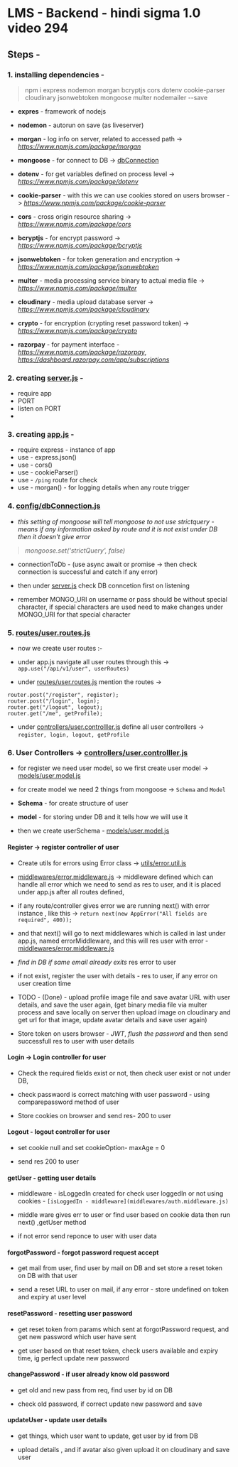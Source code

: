 # LMS - Backend - hindi sigma 1.0 video 294

## Steps -

### 1. installing dependencies -

> npm i express nodemon morgan bcryptjs cors dotenv cookie-parser cloudinary jsonwebtoken mongoose multer nodemailer --save

- **expres** - framework of nodejs

- **nodemon** - autorun on save (as liveserver)

- **morgan** - log info on server, related to accessed path -> *https://www.npmjs.com/package/morgan*

- **mongoose** - for connect to DB -> [dbConnection](config/dbConnection.js)

- **dotenv** - for get variables defined on process level -> *https://www.npmjs.com/package/dotenv*

- **cookie-parser** - with this we can use cookies stored on users browser -> *https://www.npmjs.com/package/cookie-parser*

- **cors** - cross origin resource sharing -> *https://www.npmjs.com/package/cors*

- **bcryptjs** - for encrypt password -> *https://www.npmjs.com/package/bcryptjs*

- **jsonwebtoken** - for token generation and encryption -> *https://www.npmjs.com/package/jsonwebtoken*

- **multer** - media processing service binary to actual media file -> *https://www.npmjs.com/package/multer*

- **cloudinary** - media upload database server -> *https://www.npmjs.com/package/cloudinary*

- **crypto** - for encryption (crypting reset password token) -> *https://www.npmjs.com/package/crypto*

- **razorpay** - for payment interface - *https://www.npmjs.com/package/razorpay*, *https://dashboard.razorpay.com/app/subscriptions*

### 2. creating [server.js](server.js) -

- require app
- PORT
- listen on PORT
-

### 3. creating [app.js](app.js) -

- require express - instance of app
- use - express.json()
- use - cors()
- use - cookieParser()
- use - `/ping` route for check
- use - morgan() - for logging details when any route trigger

### 4. [config/dbConnection.js](config/dbConnection.js)

- _this setting of mongoose will tell mongoose to not use strictquery - means if any information asked by route and it is not exist under DB then it doesn't give error_

> _mongoose.set('strictQuery', false)_

- connectionToDb - (use async await or promise -> then check connection is successful and catch if any error)

- then under [server.js](server.js) check DB conncetion first on listening

- remember MONGO_URI on username or pass should be without special character, if special characters are used need to make changes under MONGO_URI for that special character

### 5. [routes/user.routes.js](routes/user.routes.js)

- now we create user routes :-

- under app.js navigate all user routes through this -> `app.use("/api/v1/user", userRoutes)`

- under [routes/user.routes.js](routes/user.routes.js) mention the routes ->

```
router.post("/register", register);
router.post("/login", login);
router.get("/logout", logout);
router.get("/me", getProfile);
```

- under [controllers/user.controlller.js](controllers/user.controlller.js) define all user controllers -> `register, login, logout, getProfile`

### 6. User Controllers -> [controllers/user.controlller.js](controllers/user.controlller.js)

- for register we need user model, so we first create user model -> [models/user.model.js](models/user.model.js)

- for create model we need 2 things from mongoose -> `Schema` and `Model`

- **Schema** - for create structure of user

- **model** - for storing under DB and it tells how we will use it

- then we create userSchema - [models/user.model.js](models/user.model.js)

#### Register -> register controller of user

- Create utils for errors using Error class -> [utils/error.util.js](utils/error.util.js)

- [middlewares/error.middleware.js](middlewares/error.middleware.js) -> middleware defined which can handle all error which we need to send as res to user, and it is placed under app.js after all routes defined,

- if any route/controller gives error we are running next() with error instance , like this -> `return next(new AppError("All fields are required", 400));`

- and that next() will go to next middlewares which is called in last under app.js, named errorMiddleware, and this will res user with error - [middlewares/error.middleware.js](middlewares/error.middleware.js)

- _find in DB if same email already exits_ res error to user

- if not exist, register the user with details - res to user, if any error on user creation time

- TODO - (Done) - upload profile image file and save avatar URL with user details, and save the user again, (get binary media file via multer process and save locally on server then upload image on cloudinary and get url for that image, update avatar details and save user again)

- Store token on users browser - _JWT_, _flush the password_ and then send successfull res to user with user details

#### Login -> Login controller for user

- Check the required fields exist or not, then check user exist or not under DB,

- check passwaord is correct matching with user password - using comparepassword method of user

- Store cookies on browser and send res- 200 to user

#### Logout - logout controller for user

- set cookie null and set cookieOption- maxAge = 0

- send res 200 to user

#### getUser - getting user details

- middleware - isLoggedIn created for check user loggedIn or not using cookies - `[isLoggedIn - middleware](middlewares/auth.middleware.js)`

- middle ware gives err to user or find user based on cookie data then run next() ,getUser method

- if not error send reponce to user with user data

#### forgotPassword - forgot password request accept

- get mail from user, find user by mail on DB and set store a reset token on DB with that user

- send a reset URL to user on mail, if any error - store undefined on token and expiry at user level

#### resetPassword - resetting user password

- get reset token from params which sent at forgotPassword request, and get new password which user have sent

- get user based on that reset token, check users available and expiry time, ig perfect update new password

#### changePassword - if user already know old password

- get old and new pass from req, find user by id on DB

- check old password, if correct update new password and save

#### updateUser - update user details

- get things, which user want to update, get user by id from DB

- upload details , and if avatar also given upload it on cloudinary and save user

###
